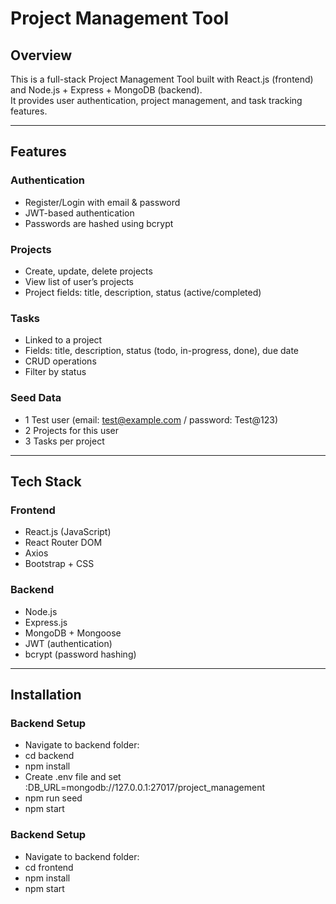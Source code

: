 # Project Management Tool

## Overview
This is a full-stack Project Management Tool built with React.js (frontend) and Node.js + Express + MongoDB (backend).  
It provides user authentication, project management, and task tracking features.

---

## Features

### Authentication
- Register/Login with email & password  
- JWT-based authentication  
- Passwords are hashed using bcrypt  

### Projects
- Create, update, delete projects  
- View list of user’s projects  
- Project fields: title, description, status (active/completed)  

### Tasks
- Linked to a project  
- Fields: title, description, status (todo, in-progress, done), due date  
- CRUD operations  
- Filter by status  

### Seed Data
- 1 Test user (email: test@example.com / password: Test@123)  
- 2 Projects for this user  
- 3 Tasks per project  

---

## Tech Stack

### Frontend
- React.js (JavaScript)  
- React Router DOM  
- Axios  
- Bootstrap + CSS  

### Backend
- Node.js  
- Express.js  
- MongoDB + Mongoose  
- JWT (authentication)  
- bcrypt (password hashing)  

---

## Installation

### Backend Setup
- Navigate to backend folder:
 -  cd backend
 -  npm install
 -  Create .env file and set :DB_URL=mongodb://127.0.0.1:27017/project_management
 -   npm run seed
  -  npm start
### Backend Setup
- Navigate to backend folder:
 -  cd frontend
 -  npm install
  - npm start


   

